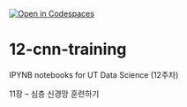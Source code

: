 [![Open in Codespaces](https://classroom.github.com/assets/launch-codespace-2972f46106e565e64193e422d61a12cf1da4916b45550586e14ef0a7c637dd04.svg)](https://classroom.github.com/open-in-codespaces?assignment_repo_id=17253689)
# 12-cnn-training

IPYNB notebooks for UT Data Science (12주차)

11장 – 심층 신경망 훈련하기
